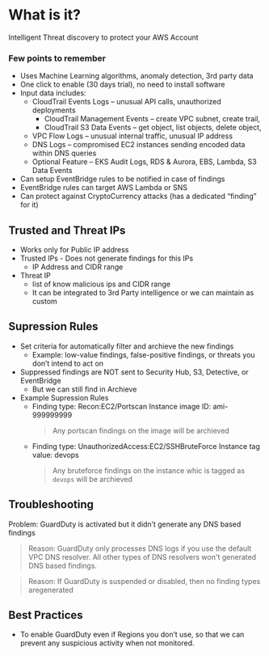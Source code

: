 # What is it?

Intelligent Threat discovery to protect your AWS Account

### Few points to remember
- Uses Machine Learning algorithms, anomaly detection, 3rd party data
- One click to enable (30 days trial), no need to install software
- Input data includes:
    - CloudTrail Events Logs – unusual API calls, unauthorized deployments
        - CloudTrail Management Events – create VPC subnet, create trail,
        - CloudTrail S3 Data Events – get object, list objects, delete object,
    - VPC Flow Logs – unusual internal traffic, unusual IP address
    - DNS Logs – compromised EC2 instances sending encoded data within DNS queries
    - Optional Feature – EKS Audit Logs, RDS & Aurora, EBS, Lambda, S3 Data Events
- Can setup EventBridge rules to be notified in case of findings
- EventBridge rules can target AWS Lambda or SNS
- Can protect against CryptoCurrency attacks (has a dedicated “finding” for it)



## Trusted and Threat IPs
 -   Works only for Public IP address
 - Trusted IPs - Does not generate findings for this IPs
    - IP Address and CIDR range
 - Threat IP
    - list of know malicious ips and CIDR range
    - It can be integrated to 3rd Party intelligence or we can maintain as custom


## Supression Rules
 - Set criteria for automatically filter and archieve the new findings
    - Example: low-value findings, false-positive findings, or threats you don’t intend to act on
 - Suppressed findings are NOT sent to Security Hub, S3, Detective, or EventBridge 
    - But we can still find in Archieve
 - Example Supression Rules
    - Finding type: Recon:EC2/Portscan Instance image ID: ami-999999999
        > Any portscan findings on the image will be archieved
    - Finding type: UnauthorizedAccess:EC2/SSHBruteForce Instance tag value: devops
        > Any bruteforce findings on the instance whic is tagged as `devops` will be archieved


## Troubleshooting
 Problem: GuardDuty is activated but it didn’t generate any DNS based findings

 > Reason: GuardDuty only processes DNS logs if you use the default VPC DNS resolver. All other types of DNS resolvers won't generated DNS based findings.

 > Reason: If GuardDuty is suspended or disabled, then no finding types aregenerated

## Best Practices
 - To enable GuardDuty even if Regions you don’t use, so that we can prevent any suspicious activity when not monitored.
